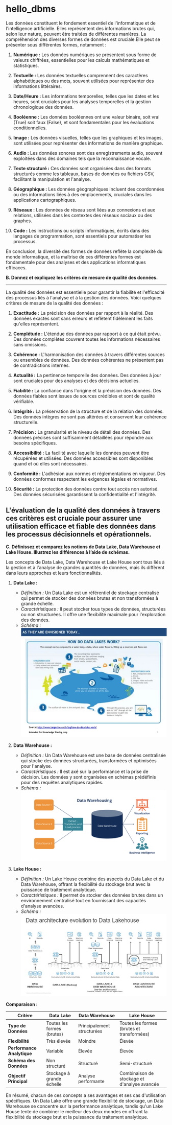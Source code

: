 # hello_dbms

Les données constituent le fondement essentiel de l'informatique et de l'intelligence artificielle. Elles représentent des informations brutes qui, selon leur nature, peuvent être traitées de différentes manières. La compréhension des diverses formes de données est cruciale.Elle peut se présenter sous différentes formes, notamment : 

1. **Numérique :** Les données numériques se présentent sous forme de valeurs chiffrées, essentielles pour les calculs mathématiques et statistiques.

2. **Textuelle :** Les données textuelles comprennent des caractères alphabétiques ou des mots, souvent utilisées pour représenter des informations littéraires.

3. **Date/Heure :** Les informations temporelles, telles que les dates et les heures, sont cruciales pour les analyses temporelles et la gestion chronologique des données.

4. **Booléenne :** Les données booléennes ont une valeur binaire, soit vrai (True) soit faux (False), et sont fondamentales pour les évaluations conditionnelles.

5. **Image :** Les données visuelles, telles que les graphiques et les images, sont utilisées pour représenter des informations de manière graphique.

6. **Audio :** Les données sonores sont des enregistrements audio, souvent exploitées dans des domaines tels que la reconnaissance vocale.

7. **Texte structuré :** Ces données sont organisées dans des formats structurés comme les tableaux, bases de données ou fichiers CSV, facilitant la manipulation et l'analyse.

8. **Géographique :** Les données géographiques incluent des coordonnées ou des informations liées à des emplacements, cruciales dans les applications cartographiques.

9. **Réseaux :** Les données de réseau sont liées aux connexions et aux relations, utilisées dans les contextes des réseaux sociaux ou des graphes.

10. **Code :** Les instructions ou scripts informatiques, écrits dans des langages de programmation, sont essentiels pour automatiser les processus.

En conclusion, la diversité des formes de données reflète la complexité du monde informatique, et la maîtrise de ces différentes formes est fondamentale pour des analyses et des applications informatiques efficaces.


**B. Donnez et expliquez les critères de mesure de qualité des données.**

---
La qualité des données est essentielle pour garantir la fiabilité et l'efficacité des processus liés à l'analyse et à la gestion des données. Voici quelques critères de mesure de la qualité des données :

1. **Exactitude :** La précision des données par rapport à la réalité. Des données exactes sont sans erreurs et reflètent fidèlement les faits qu'elles représentent.

2. **Complétude :** L'étendue des données par rapport à ce qui était prévu. Des données complètes couvrent toutes les informations nécessaires sans omissions.

3. **Cohérence :** L'harmonisation des données à travers différentes sources ou ensembles de données. Des données cohérentes ne présentent pas de contradictions internes.

4. **Actualité :** La pertinence temporelle des données. Des données à jour sont cruciales pour des analyses et des décisions actuelles.

5. **Fiabilité :** La confiance dans l'origine et la précision des données. Des données fiables sont issues de sources crédibles et sont de qualité vérifiable.

6. **Intégrité :** La préservation de la structure et de la relation des données. Des données intègres ne sont pas altérées et conservent leur cohérence structurelle.

7. **Précision :** La granularité et le niveau de détail des données. Des données précises sont suffisamment détaillées pour répondre aux besoins spécifiques.

8. **Accessibilité :** La facilité avec laquelle les données peuvent être récupérées et utilisées. Des données accessibles sont disponibles quand et où elles sont nécessaires.

9. **Conformité :** L'adhésion aux normes et réglementations en vigueur. Des données conformes respectent les exigences légales et normatives.

10. **Sécurité :** La protection des données contre tout accès non autorisé. Des données sécurisées garantissent la confidentialité et l'intégrité.

L'évaluation de la qualité des données à travers ces critères est cruciale pour assurer une utilisation efficace et fiable des données dans les processus décisionnels et opérationnels.
---

**C. Définissez et comparez les notions de Data Lake, Data Warehouse et Lake House. Illustrez les différences à l’aide de schémas.**

Les concepts de Data Lake, Data Warehouse et Lake House sont tous liés à la gestion et à l'analyse de grandes quantités de données, mais ils diffèrent dans leurs approches et leurs fonctionnalités.

1. **Data Lake :**
   - *Définition :* Un Data Lake est un référentiel de stockage centralisé qui permet de stocker des données brutes et non transformées à grande échelle.
   - *Caractéristiques :* Il peut stocker tous types de données, structurées ou non structurées. Il offre une flexibilité maximale pour l'exploration des données.
   - *Schéma :* ![Data Lake Schema](IMAGES/Data_Lake_Schema.png)

2. **Data Warehouse :**
   - *Définition :* Un Data Warehouse est une base de données centralisée qui stocke des données structurées, transformées et optimisées pour l'analyse.
   - *Caractéristiques :* Il est axé sur la performance et la prise de décision. Les données y sont organisées en schémas prédéfinis pour des requêtes analytiques rapides.
   - *Schéma :* ![Data Warehouse Schema](IMAGES/Data_WareHouse_Schema.png)

3. **Lake House :**
   - *Définition :* Un Lake House combine des aspects du Data Lake et du Data Warehouse, offrant la flexibilité du stockage brut avec la puissance de traitement analytique.
   - *Caractéristiques :* Il permet de stocker des données brutes dans un environnement centralisé tout en fournissant des capacités d'analyse avancées.
   - *Schéma :* ![Lake House Schema](IMAGES/Lake_House_Schema.png)

**Comparaison :**
   
   | Critère | Data Lake | Data Warehouse | Lake House |
   |---------|------------|-----------------|------------|
   | **Type de Données** | Toutes les formes (brutes) | Principalement structurées | Toutes les formes (brutes et transformées) |
   | **Flexibilité** | Très élevée | Moindre | Élevée |
   | **Performance Analytique** | Variable | Élevée | Élevée |
   | **Schéma des Données** | Non structuré | Structuré | Semi-structuré |
   | **Objectif Principal** | Stockage à grande échelle | Analyse performante | Combinaison de stockage et d'analyse avancée |

En résumé, chacun de ces concepts a ses avantages et ses cas d'utilisation spécifiques. Un Data Lake offre une grande flexibilité de stockage, un Data Warehouse se concentre sur la performance analytique, tandis qu'un Lake House tente de combiner le meilleur des deux mondes en offrant la flexibilité du stockage brut et la puissance du traitement analytique.

